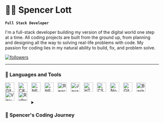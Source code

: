 # 🤸‍♂️ Spencer Lott

**`Full Stack Developer`**

I'm a full-stack developer building my version of the digital world one step at a time. All coding projects are built from the ground up, from planning and designing all the way to solving real-life problems with code. My passion for coding lies in my natural ability to build, fix, and problem solve.

   <p align="left">
      <a href="[https://github.com/ForrestKnight?tab=followers](https://github.com/spencer-lott?tab=followers)">
         <img alt="followers" title="Follow me on Github" src="https://custom-icon-badges.demolab.com/github/followers/spencer-lott?color=236ad3&labelColor=1155ba&style=for-the-badge&logo=person-add&label=Follow&logoColor=white"/></a>
   </p>

---
### 🧰 Languages and Tools

<img align="left" alt="Git" width="30px" style="padding-right:10px;" src="https://cdn.jsdelivr.net/gh/devicons/devicon/icons/git/git-original.svg" />
<img align="left" alt="C#" width="30px" style="padding-right:10px;" src="https://cdn.jsdelivr.net/gh/devicons/devicon/icons/csharp/csharp-original.svg" />
<img align="left" alt=".NET" width="30px" style="padding-right:10px;" src="https://cdn.jsdelivr.net/gh/devicons/devicon/icons/dot-net/dot-net-original-wordmark.svg" />
<img align="left" alt=".NET Core" width="30px" style="padding-right:10px;" src="https://cdn.jsdelivr.net/gh/devicons/devicon/icons/dotnetcore/dotnetcore-original.svg" />
<img align="left" alt="React" width="30px" style="padding-right:10px;" src="https://cdn.jsdelivr.net/gh/devicons/devicon/icons/react/react-original.svg" />
<img align="left" alt="JavaScript" width="30px" style="padding-right:10px;" src="https://cdn.jsdelivr.net/gh/devicons/devicon/icons/javascript/javascript-plain.svg" />
<img align="left" alt="HTML" width="30px" style="padding-right:10px;" src="https://cdn.jsdelivr.net/gh/devicons/devicon/icons/html5/html5-plain.svg" />
<img align="left" alt="CSS" width="30px" style="padding-right:10px;" src="https://cdn.jsdelivr.net/gh/devicons/devicon/icons/css3/css3-plain.svg" />
<img align="left" alt="NodeJS" width="30px" style="padding-right:10px;" src="https://cdn.jsdelivr.net/gh/devicons/devicon/icons/nodejs/nodejs-original.svg" />
<img align="left" alt="GitHub" width="30px" style="padding-right:10px;" src="https://cdn.jsdelivr.net/gh/devicons/devicon/icons/github/github-original.svg" />
<img align="left" alt="Bash" width="30px" style="padding-right:10px;" src="https://cdn.jsdelivr.net/gh/devicons/devicon/icons/bash/bash-original.svg" />
<img align="left" alt="VisualStudio" width="30px" style="padding-right:10px;" src="https://cdn.jsdelivr.net/gh/devicons/devicon@v2.15.1/devicon.min.css" />
<img align="left" alt="Ruby" width="30px" style="padding-right:10px;" src="https://cdn.jsdelivr.net/gh/devicons/devicon/icons/ruby/ruby-original-wordmark.svg" />

<br />

#

<details>
 <summary><h3>🤖 Spencer's Coding Journey</h3></summary>
   I started my coding journey as I was looking to make a career change when I was plumber. I quickly learned how well my skills in troubleshooting, problem-solving, fixing, and building things would transition to programming. In my mind, code was the "plumbing" behind the screen of a device. I left my full time career and went all in, joining NewForce (a 6 month full-time, full-stack remote bootcamp). It was then that I realized that some of my favorite things about coding is being able to squash bugs and celebrate little victories throughout projects on a team as well as individually. The coding community has accepted me with open arms, being able to have people to count on for help, advice, or having fun in random slack/discord channels full of nonsense. We are able to reach each other any time of day from pretty much anywhere in the world, which I value extremely. As far as goals, my vision is to become a senior engineer and train/mentor others. The ultimate impact I would like to leave is to give back to the community and help poeple have the same opportunity I've had. 
  
